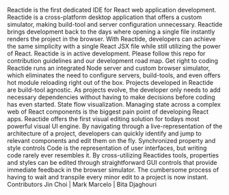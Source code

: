 Reactide is the first dedicated IDE for React web application development. Reactide is a cross-platform desktop application that offers a custom simulator, making build-tool and server configuration unnecessary. Reactide brings development back to the days where opening a single file instantly renders the project in the browser. With Reactide, developers can achieve the same simplicity with a single React JSX file while still utilizing the power of React. Reactide is in active development. Please follow this repo for contribution guidelines and our development road map. Get right to coding Reactide runs an integrated Node server and custom browser simulator, which eliminates the need to configure servers, build-tools, and even offers hot module reloading right out of the box. Projects developed in Reactide are build-tool agnostic. As projects evolve, the developer only needs to add necessary dependencies without having to make decisions before coding has even started. State flow visualization. Managing state across a complex web of React components is the biggest pain point of developing React apps. Reactide offers the first visual editing solution for todays most powerful visual UI engine. By navigating through a live-representation of the architecture of a project, developers can quickly identify and jump to relevant components and edit them on the fly. Synchronized property and style controls Code is the representation of user interfaces, but writing code rarely ever resembles it. By cross-utilizing Reactides tools, properties and styles can be edited through straightforward GUI controls that provide immediate feedback in the browser simulator. The cumbersome process of having to wait and transpile every minor edit to a project is now instant. Contributors Jin Choi | Mark Marcelo | Bita Djaghouri